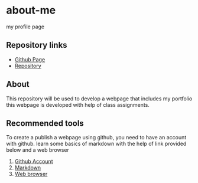 # about-me
my profile page



## Repository links

- [Github Page](https://deepakmalempati.github.io/about-me/.) <br>
- [Repository](https://github.com/Deepakmalempati/about-me)

## About
This repository will be used to develop a webpage that includes my portfolio
this webpage is developed with help of class assignments.

## Recommended tools

To create a publish a webpage using github, you need to have an account with github. learn some basics of markdown with the help of link provided below and a web browser

1. [Github Account](https://github.com/join)
1. [Markdown](https://github.com/adam-p/markdown-here/wiki/Markdown-Cheatsheet)
1. [Web browser](https://www.google.com/chrome/)

